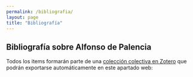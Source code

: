 ```yaml
---
permalink: /bibliografia/
layout: page
title: "Bibliografía"
---
```



## Bibliografía sobre Alfonso de Palencia

Todos los items formarán parte de una [colección colectiva en Zotero](https://www.zotero.org/groups/bibliografa_alfonso_de_palencia) que podrán exportarse automáticamente en este apartado web:


